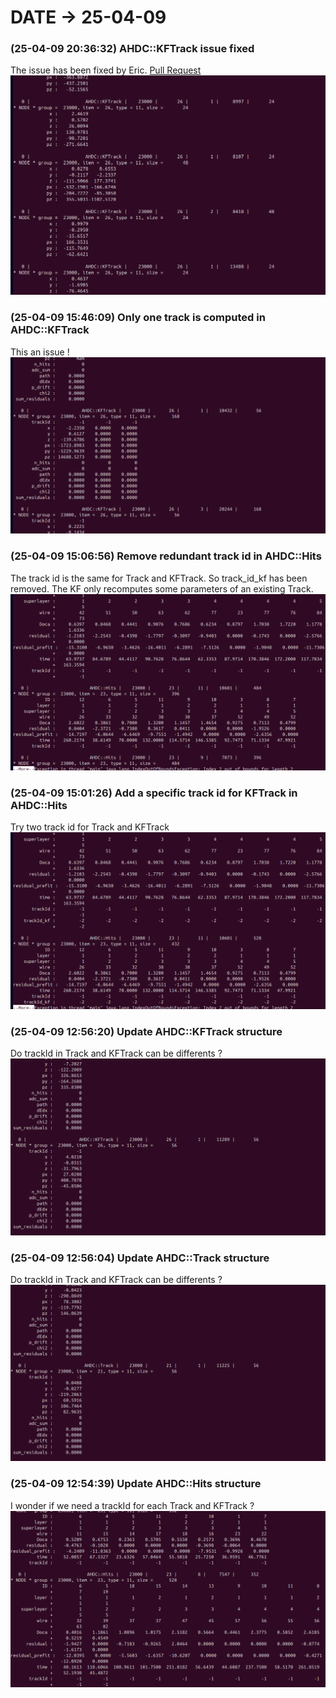 # DATE → 25-04-09

### (25-04-09 20:36:32) AHDC::KFTrack issue fixed 
The issue has been fixed by Eric. [Pull Request](https://github.com/JeffersonLab/coatjava/pull/555) 
![25-04-09-20-36-32.png](./img/25-04-09/25-04-09-20-36-32.png) 

### (25-04-09 15:46:09) Only one track is computed in AHDC::KFTrack 
This an issue !
![25-04-09-15-46-09.png](./img/25-04-09/25-04-09-15-46-09.png) 

### (25-04-09 15:06:56) Remove redundant track id in AHDC::Hits 
The track id is the same for Track and KFTrack. So track_id_kf has been removed. The KF only recomputes some parameters of an existing Track. 
![25-04-09-15-06-56.png](./img/25-04-09/25-04-09-15-06-56.png) 

### (25-04-09 15:01:26) Add a specific track id for KFTrack in AHDC::Hits 
Try two track id for Track and KFTrack 
![25-04-09-15-01-26.png](./img/25-04-09/25-04-09-15-01-26.png) 

### (25-04-09 12:56:20) Update AHDC::KFTrack structure 
Do trackId in Track and KFTrack can be differents ? 
![25-04-09-12-56-20.png](./img/25-04-09/25-04-09-12-56-20.png) 

### (25-04-09 12:56:04) Update AHDC::Track structure 
Do trackId in Track and KFTrack can be differents ? 
![25-04-09-12-56-04.png](./img/25-04-09/25-04-09-12-56-04.png) 

### (25-04-09 12:54:39) Update AHDC::Hits structure 
I wonder if we need a trackId for each Track and KFTrack ? 
![25-04-09-12-54-39.png](./img/25-04-09/25-04-09-12-54-39.png) 


